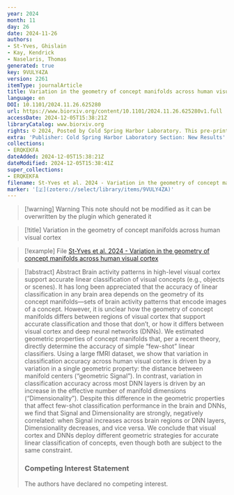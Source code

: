 ```yaml
---
year: 2024
month: 11
day: 26
date: 2024-11-26
authors:
- St-Yves, Ghislain
- Kay, Kendrick
- Naselaris, Thomas
generated: true
key: 9VULY4ZA
version: 2261
itemType: journalArticle
title: Variation in the geometry of concept manifolds across human visual cortex
language: en
DOI: 10.1101/2024.11.26.625280
url: https://www.biorxiv.org/content/10.1101/2024.11.26.625280v1.full
accessDate: 2024-12-05T15:38:21Z
libraryCatalog: www.biorxiv.org
rights: © 2024, Posted by Cold Spring Harbor Laboratory. This pre-print is available under a Creative Commons License (Attribution-NoDerivs 4.0 International), CC BY-ND 4.0, as described at http://creativecommons.org/licenses/by-nd/4.0/
extra: 'Publisher: Cold Spring Harbor Laboratory Section: New Results'
collections:
- ERQKEKFA
dateAdded: 2024-12-05T15:38:21Z
dateModified: 2024-12-05T15:38:41Z
super_collections:
- ERQKEKFA
filename: St-Yves et al. 2024 - Variation in the geometry of concept manifolds across human visual cortex
marker: '[🇿](zotero://select/library/items/9VULY4ZA)'
---
```



 > 
 > \[!warning\] Warning
 > This note should not be modified as it can be overwritten by the plugin which generated it

 > 
 > \[!title\] Variation in the geometry of concept manifolds across human visual cortex

 > 
 > \[!example\] File
 > [St-Yves et al. 2024 - Variation in the geometry of concept manifolds across human visual cortex](St-Yves%20et%20al.%202024%20-%20Variation%20in%20the%20geometry%20of%20concept%20manifolds%20across%20human%20visual%20cortex.pdf)

 > 
 > \[!abstract\] Abstract
 > Brain activity patterns in high-level visual cortex support accurate linear classification of visual concepts (e.g., objects or scenes). It has long been appreciated that the accuracy of linear classification in any brain area depends on the geometry of its concept manifolds—sets of brain activity patterns that encode images of a concept. However, it is unclear how the geometry of concept manifolds differs between regions of visual cortex that support accurate classification and those that don’t, or how it differs between visual cortex and deep neural networks (DNNs). We estimated geometric properties of concept manifolds that, per a recent theory, directly determine the accuracy of simple “few-shot” linear classifiers. Using a large fMRI dataset, we show that variation in classification accuracy across human visual cortex is driven by a variation in a single geometric property: the distance between manifold centers (“geometric Signal”). In contrast, variation in classification accuracy across most DNN layers is driven by an increase in the effective number of manifold dimensions (“Dimensionality”). Despite this difference in the geometric properties that affect few-shot classification performance in the brain and DNNs, we find that Signal and Dimensionality are strongly, negatively correlated: when Signal increases across brain regions or DNN layers, Dimensionality decreases, and vice versa. We conclude that visual cortex and DNNs deploy different geometric strategies for accurate linear classification of concepts, even though both are subject to the same constraint.
 > 
 > ### Competing Interest Statement
 > 
 > The authors have declared no competing interest.
